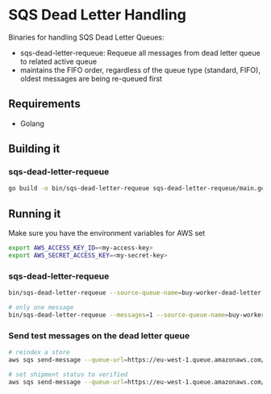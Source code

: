 # SQS Dead Letter Handling

Binaries for handling SQS Dead Letter Queues:

* sqs-dead-letter-requeue: Requeue all messages from dead letter queue to related active queue
* maintains the FIFO order, regardless of the queue type (standard, FIFO), oldest messages are being re-queued first

## Requirements

* Golang

## Building it

### sqs-dead-letter-requeue
```sh
go build -o bin/sqs-dead-letter-requeue sqs-dead-letter-requeue/main.go
```

## Running it

Make sure you have the environment variables for AWS set

```sh
export AWS_ACCESS_KEY_ID=<my-access-key>
export AWS_SECRET_ACCESS_KEY=<my-secret-key>
```

### sqs-dead-letter-requeue
```sh
bin/sqs-dead-letter-requeue --source-queue-name=buy-worker-dead-letter buy-worker

# only one message
bin/sqs-dead-letter-requeue --messages=1 --source-queue-name=buy-worker-dead-letter buy-worker
```

### Send test messages on the dead letter queue
```sh
# reindex a store
aws sqs send-message --queue-url=https://eu-west-1.queue.amazonaws.com/429416768433/buy-worker-dead-letter --message-body='{"storeUri":"velo"}' --message-attributes='{ "Type": {"DataType": "String", "StringValue": "vox.buy.worker.controller.search.ReindexStoreMessage"} }'
```

```sh
# set shipment status to verified
aws sqs send-message --queue-url=https://eu-west-1.queue.amazonaws.com/429416768433/shipment-execution-dead-letter.fifo --message-body='{"shipmentId":"2160693-01","userId":"2150868","event":{"_":"vox.buy.model.TundraEvent$Verify"}}' --message-attributes='{ "Type": {"DataType": "String", "StringValue": "vox.buy.model.ShipmentEventMessage"} }' --message-group-id=2
```
